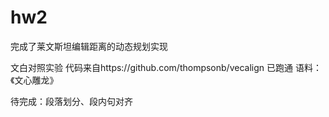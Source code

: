 # hw2
完成了莱文斯坦编辑距离的动态规划实现

文白对照实验
代码来自https://github.com/thompsonb/vecalign 已跑通
语料：《文心雕龙》

待完成：段落划分、段内句对齐
